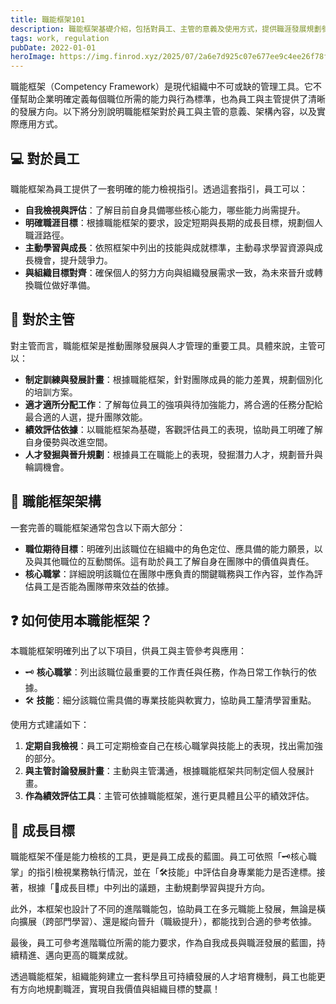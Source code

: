 ```yaml
---
title: 職能框架101
description: 職能框架基礎介紹，包括對員工、主管的意義及使用方式，提供職涯發展規劃參考
tags: work, regulation
pubDate: 2022-01-01
heroImage: https://img.finrod.xyz/2025/07/2a6e7d925c07e677ee9c4ee26f78f66a.png
---
```


職能框架（Competency Framework）是現代組織中不可或缺的管理工具。它不僅幫助企業明確定義每個職位所需的能力與行為標準，也為員工與主管提供了清晰的發展方向。以下將分別說明職能框架對於員工與主管的意義、架構內容，以及實際應用方式。

## 💻 對於員工

職能框架為員工提供了一套明確的能力檢視指引。透過這套指引，員工可以：

- **自我檢視與評估**：了解目前自身具備哪些核心能力，哪些能力尚需提升。
- **明確職涯目標**：根據職能框架的要求，設定短期與長期的成長目標，規劃個人職涯路徑。
- **主動學習與成長**：依照框架中列出的技能與成就標準，主動尋求學習資源與成長機會，提升競爭力。
- **與組織目標對齊**：確保個人的努力方向與組織發展需求一致，為未來晉升或轉換職位做好準備。


## 💼 對於主管

對主管而言，職能框架是推動團隊發展與人才管理的重要工具。具體來說，主管可以：

- **制定訓練與發展計畫**：根據職能框架，針對團隊成員的能力差異，規劃個別化的培訓方案。
- **適才適所分配工作**：了解每位員工的強項與待加強能力，將合適的任務分配給最合適的人選，提升團隊效能。
- **績效評估依據**：以職能框架為基礎，客觀評估員工的表現，協助員工明確了解自身優勢與改進空間。
- **人才發掘與晉升規劃**：根據員工在職能上的表現，發掘潛力人才，規劃晉升與輪調機會。


## 🏢 職能框架架構

一套完善的職能框架通常包含以下兩大部分：

- **職位期待目標**：明確列出該職位在組織中的角色定位、應具備的能力願景，以及與其他職位的互動關係。這有助於員工了解自身在團隊中的價值與責任。
- **核心職掌**：詳細說明該職位在團隊中應負責的關鍵職務與工作內容，並作為評估員工是否能為團隊帶來效益的依據。


## ❓ 如何使用本職能框架？

本職能框架明確列出了以下項目，供員工與主管參考與應用：

- 🗝️ **核心職掌**：列出該職位最重要的工作責任與任務，作為日常工作執行的依據。
- 🛠️ **技能**：細分該職位需具備的專業技能與軟實力，協助員工釐清學習重點。

使用方式建議如下：

1. **定期自我檢視**：員工可定期檢查自己在核心職掌與技能上的表現，找出需加強的部分。
2. **與主管討論發展計畫**：主動與主管溝通，根據職能框架共同制定個人發展計畫。
3. **作為績效評估工具**：主管可依據職能框架，進行更具體且公平的績效評估。

## 🧬 成長目標

職能框架不僅是能力檢核的工具，更是員工成長的藍圖。員工可依照「🗝️核心職掌」的指引檢視業務執行情況，並在「🛠️技能」中評估自身專業能力是否達標。接著，根據「🧬成長目標」中列出的議題，主動規劃學習與提升方向。

此外，本框架也設計了不同的進階職能包，協助員工在多元職能上發展，無論是橫向擴展（跨部門學習）、還是縱向晉升（職級提升），都能找到合適的參考依據。

最後，員工可參考進階職位所需的能力要求，作為自我成長與職涯發展的藍圖，持續精進、邁向更高的職業成就。

透過職能框架，組織能夠建立一套科學且可持續發展的人才培育機制，員工也能更有方向地規劃職涯，實現自我價值與組織目標的雙贏！